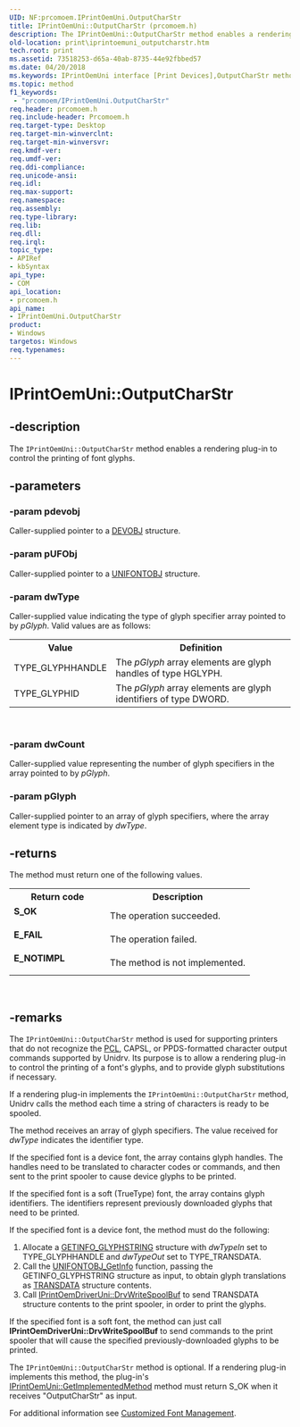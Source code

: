 ```yaml
---
UID: NF:prcomoem.IPrintOemUni.OutputCharStr
title: IPrintOemUni::OutputCharStr (prcomoem.h)
description: The IPrintOemUni::OutputCharStr method enables a rendering plug-in to control the printing of font glyphs.
old-location: print\iprintoemuni_outputcharstr.htm
tech.root: print
ms.assetid: 73518253-d65a-40ab-8735-44e92fbbed57
ms.date: 04/20/2018
ms.keywords: IPrintOemUni interface [Print Devices],OutputCharStr method, IPrintOemUni.OutputCharStr, IPrintOemUni::OutputCharStr, OutputCharStr, OutputCharStr method [Print Devices], OutputCharStr method [Print Devices],IPrintOemUni interface, prcomoem/IPrintOemUni::OutputCharStr, print.iprintoemuni_outputcharstr, print_unidrv-pscript_rendering_89b41d7b-5ceb-44a1-9b48-71751df6e40a.xml
ms.topic: method
f1_keywords:
 - "prcomoem/IPrintOemUni.OutputCharStr"
req.header: prcomoem.h
req.include-header: Prcomoem.h
req.target-type: Desktop
req.target-min-winverclnt: 
req.target-min-winversvr: 
req.kmdf-ver: 
req.umdf-ver: 
req.ddi-compliance: 
req.unicode-ansi: 
req.idl: 
req.max-support: 
req.namespace: 
req.assembly: 
req.type-library: 
req.lib: 
req.dll: 
req.irql: 
topic_type:
- APIRef
- kbSyntax
api_type:
- COM
api_location:
- prcomoem.h
api_name:
- IPrintOemUni.OutputCharStr
product:
- Windows
targetos: Windows
req.typenames: 
---
```


# IPrintOemUni::OutputCharStr


## -description


The <code>IPrintOemUni::OutputCharStr</code> method enables a rendering plug-in to control the printing of font glyphs.


## -parameters




### -param pdevobj

Caller-supplied pointer to a <a href="https://docs.microsoft.com/windows-hardware/drivers/ddi/printoem/ns-printoem-_devobj">DEVOBJ</a> structure.


### -param pUFObj

Caller-supplied pointer to a <a href="https://docs.microsoft.com/windows-hardware/drivers/ddi/printoem/ns-printoem-_unifontobj">UNIFONTOBJ</a> structure.


### -param dwType

Caller-supplied value indicating the type of glyph specifier array pointed to by <i>pGlyph</i>. Valid values are as follows:

<table>
<tr>
<th>Value</th>
<th>Definition</th>
</tr>
<tr>
<td>
TYPE_GLYPHHANDLE

</td>
<td>
The <i>pGlyph</i> array elements are glyph handles of type HGLYPH.

</td>
</tr>
<tr>
<td>
TYPE_GLYPHID

</td>
<td>
The <i>pGlyph</i> array elements are glyph identifiers of type DWORD.

</td>
</tr>
</table>
 


### -param dwCount

Caller-supplied value representing the number of glyph specifiers in the array pointed to by <i>pGlyph</i>.


### -param pGlyph

Caller-supplied pointer to an array of glyph specifiers, where the array element type is indicated by <i>dwType</i>.


## -returns



The method must return one of the following values.

<table>
<tr>
<th>Return code</th>
<th>Description</th>
</tr>
<tr>
<td width="40%">
<dl>
<dt><b>S_OK</b></dt>
</dl>
</td>
<td width="60%">
The operation succeeded.

</td>
</tr>
<tr>
<td width="40%">
<dl>
<dt><b>E_FAIL</b></dt>
</dl>
</td>
<td width="60%">
The operation failed.

</td>
</tr>
<tr>
<td width="40%">
<dl>
<dt><b>E_NOTIMPL</b></dt>
</dl>
</td>
<td width="60%">
The method is not implemented.

</td>
</tr>
</table>
 




## -remarks



The <code>IPrintOemUni::OutputCharStr</code> method is used for supporting printers that do not recognize the <a href="https://docs.microsoft.com/windows-hardware/drivers/">PCL</a>, CAPSL, or PPDS-formatted character output commands supported by Unidrv. Its purpose is to allow a rendering plug-in to control the printing of a font's glyphs, and to provide glyph substitutions if necessary.

If a rendering plug-in implements the <code>IPrintOemUni::OutputCharStr</code> method, Unidrv calls the method each time a string of characters is ready to be spooled.

The method receives an array of glyph specifiers. The value received for <i>dwType</i> indicates the identifier type.

If the specified font is a device font, the array contains glyph handles. The handles need to be translated to character codes or commands, and then sent to the print spooler to cause device glyphs to be printed.

If the specified font is a soft (TrueType) font, the array contains glyph identifiers. The identifiers represent previously downloaded glyphs that need to be printed.

If the specified font is a device font, the method must do the following:

<ol>
<li>
Allocate a <a href="https://docs.microsoft.com/windows-hardware/drivers/ddi/printoem/ns-printoem-_getinfo_glyphstring">GETINFO_GLYPHSTRING</a> structure with <i>dwTypeIn</i> set to TYPE_GLYPHHANDLE and <i>dwTypeOut</i> set to TYPE_TRANSDATA.

</li>
<li>
Call the <a href="https://docs.microsoft.com/windows-hardware/drivers/ddi/printoem/nc-printoem-pfngetinfo">UNIFONTOBJ_GetInfo</a> function, passing the GETINFO_GLYPHSTRING structure as input, to obtain glyph translations as <a href="https://docs.microsoft.com/windows-hardware/drivers/ddi/prntfont/ns-prntfont-_transdata">TRANSDATA</a> structure contents.

</li>
<li>
Call <a href="https://docs.microsoft.com/windows-hardware/drivers/ddi/prcomoem/nf-prcomoem-iprintoemdriveruni-drvwritespoolbuf">IPrintOemDriverUni::DrvWriteSpoolBuf</a> to send TRANSDATA structure contents to the print spooler, in order to print the glyphs.

</li>
</ol>
If the specified font is a soft font, the method can just call <b>IPrintOemDriverUni::DrvWriteSpoolBuf</b> to send commands to the print spooler that will cause the specified previously-downloaded glyphs to be printed.

The <code>IPrintOemUni::OutputCharStr</code> method is optional. If a rendering plug-in implements this method, the plug-in's <a href="https://docs.microsoft.com/windows-hardware/drivers/ddi/prcomoem/nf-prcomoem-iprintoemuni-getimplementedmethod">IPrintOemUni::GetImplementedMethod</a> method must return S_OK when it receives "OutputCharStr" as input.

For additional information see <a href="https://docs.microsoft.com/windows-hardware/drivers/print/customized-font-management">Customized Font Management</a>.



